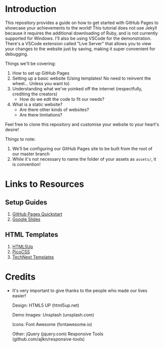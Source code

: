 # Introduction
This repository provides a guide on how to get started with GitHub Pages to showcase your achievements to the world! This tutorial does not use Jekyll because it requires the additional downloading of Ruby, and is not currently supported for Windows. I'll also be using VSCode for the demonstration. There's a VSCode extension called "Live Server" that allows you to view your changes to the website just by saving, making it super convenient for debugging.

Things we'll be covering:
1. How to set up GitHub Pages
2. Setting up a basic website (Using templates! No need to reinvent the wheel... Unless you want to)
3. Understanding what we've yoinked off the internet (respectfully, crediting the creators)
    - How do we edit the code to fit our needs?
4. What is a static website?
    - Are there other kinds of websites? 
    - Are there limitations?

Feel free to clone this repository and customise your website to your heart's desire!

Things to note:
1. We'll be configuring our GitHub Pages site to be built from the root of our master branch
2. While it's not necessary to name the folder of your assets as ```assets/```, it is convention!

# Links to Resources
## Setup Guides
1. [GitHub Pages Quickstart](https://docs.github.com/en/pages/quickstart)
2. [Google Slides](https://docs.google.com/presentation/d/1G2oQwpn2G0aFNUUHyoU-NQMycfYEZ6w2HtB-FXOIQVk/edit?usp=sharing)

## HTML Templates
1. [HTML5Up](https://html5up.net/)
2. [PicoCSS](https://picocss.com/)
3. [TechNext Templates](https://technext.github.io/100-template-bundle/)

# Credits
* It's very important to give thanks to the people who made our lives easier! 
    
    Design:
        HTML5 UP (html5up.net)

	Demo Images:
		Unsplash (unsplash.com)

	Icons:
		Font Awesome (fontawesome.io)

	Other:
		jQuery (jquery.com)
		Responsive Tools (github.com/ajlkn/responsive-tools)
